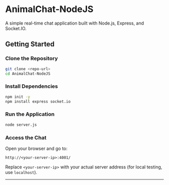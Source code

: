 # AnimalChat-NodeJS

A simple real-time chat application built with Node.js, Express, and Socket.IO.

## Getting Started

### Clone the Repository

```bash
git clone <repo-url>
cd AnimalChat-NodeJS
```

### Install Dependencies

```bash
npm init -y
npm install express socket.io
```

### Run the Application

```bash
node server.js
```

### Access the Chat

Open your browser and go to:

```
http://<your-server-ip>:4001/
```

Replace `<your-server-ip>` with your actual server address (for local testing, use `localhost`).

---